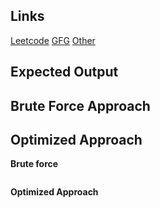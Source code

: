 ## Links
[Leetcode]()
[GFG]()
[Other]()

## Expected Output

## Brute Force Approach

## Optimized Approach

**Brute force**
```

```

**Optimized Approach**
```

```